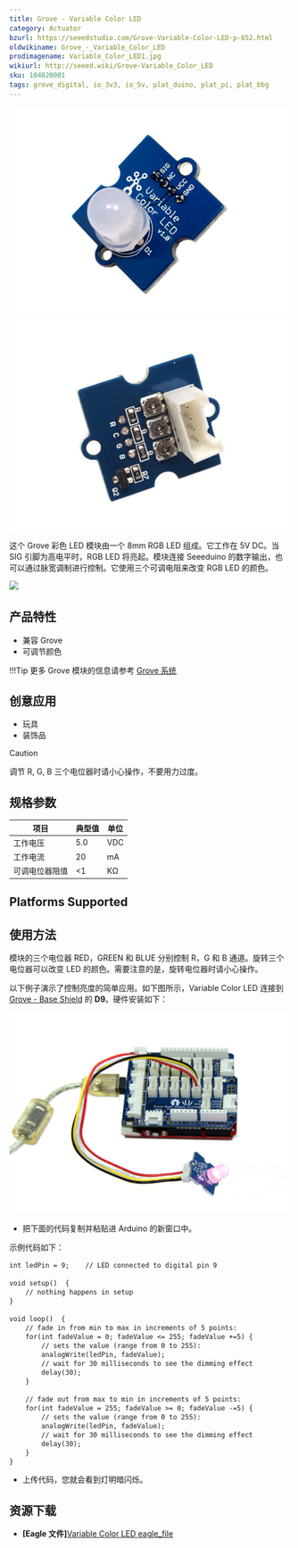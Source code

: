 ```yaml
---
title: Grove - Variable Color LED
category: Actuator
bzurl: https://seeedstudio.com/Grove-Variable-Color-LED-p-852.html
oldwikiname: Grove_-_Variable_Color_LED
prodimagename: Variable_Color_LED1.jpg
wikiurl: http://seeed.wiki/Grove-Variable_Color_LED
sku: 104020001
tags: grove_digital, io_3v3, io_5v, plat_duino, plat_pi, plat_bbg
---
```


![](https://raw.githubusercontent.com/SeeedDocument/Grove-Variable_Color_LED/master/img/Variable_Color_LED1.jpg) ![](https://raw.githubusercontent.com/SeeedDocument/Grove-Variable_Color_LED/master/img/Variable_Color_LED_01.jpg)

这个 Grove 彩色 LED 模块由一个 8mm RGB LED 组成。它工作在 5V DC。当 SIG 引脚为高电平时，RGB LED 将亮起。模块连接 Seeeduino 的数字输出，也可以通过脉宽调制进行控制。它使用三个可调电阻来改变 RGB LED 的颜色。

[![](https://github.com/SeeedDocument/wiki_chinese/raw/master/docs/images/click_to_buy.PNG)](https://item.taobao.com/item.htm?spm=a1z10.3-c.w4002-11172317909.14.678527e0sq5Y7Z&id=45507366183)


产品特性
--------

-   兼容 Grove
-   可调节颜色

!!!Tip
    更多 Grove 模块的信息请参考 [Grove 系统](http://seeed.wiki/Grove_System/)

创意应用
-----------------

-   玩具
-   装饰品

<div class="admonition danger">
<p class="admonition-title">Caution</p>
调节 R, G, B 三个电位器时请小心操作，不要用力过度。
</div>

规格参数
-------------

| 项目              | 典型值 | 单位 |
|-------------------|---------|------|
| 工作电压   | 5.0     | VDC  |
| 工作电流   | 20      | mA   |
| 可调电位器阻值 | &lt;1   | KΩ   |

Platforms Supported
-------------------

使用方法
-----

模块的三个电位器 RED，GREEN 和 BLUE 分别控制 R，G 和 B 通道。旋转三个电位器可以改变 LED 的颜色。需要注意的是，旋转电位器时请小心操作。


以下例子演示了控制亮度的简单应用。如下图所示，Variable Color LED 连接到 [Grove - Base Shield](https://item.taobao.com/item.htm?spm=a1z10.5-c.w4002-11172345288.22.1a292a359KD7HU&id=520233320144) 的 **D9**。硬件安装如下：

![](https://raw.githubusercontent.com/SeeedDocument/Grove-Variable_Color_LED/master/img/Grove-Variable_Color_LED.jpg)

-   把下面的代码复制并粘贴进 Arduino 的新窗口中。

示例代码如下：

```
int ledPin = 9;    // LED connected to digital pin 9

void setup()  {
    // nothing happens in setup
}

void loop()  {
    // fade in from min to max in increments of 5 points:
    for(int fadeValue = 0; fadeValue <= 255; fadeValue +=5) {
        // sets the value (range from 0 to 255):
        analogWrite(ledPin, fadeValue);
        // wait for 30 milliseconds to see the dimming effect
        delay(30);
    }

    // fade out from max to min in increments of 5 points:
    for(int fadeValue = 255; fadeValue >= 0; fadeValue -=5) {
        // sets the value (range from 0 to 255):
        analogWrite(ledPin, fadeValue);
        // wait for 30 milliseconds to see the dimming effect
        delay(30);
    }
}
```
-   上传代码，您就会看到灯明暗闪烁。


资源下载
---------

-   **[Eagle 文件]**[Variable Color LED eagle_file](https://raw.githubusercontent.com/SeeedDocument/Grove-Variable_Color_LED/master/res/Variable_Color_LED_eagle_file.zip)


<!-- This Markdown file was created from http://www.seeedstudio.com/wiki/Grove_-_Variable_Color_LED -->
